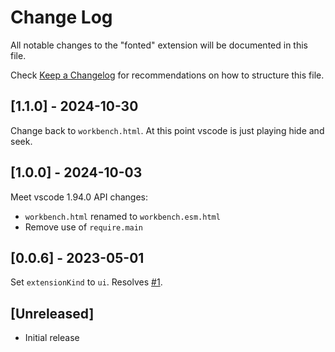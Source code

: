 # Change Log

All notable changes to the "fonted" extension will be documented in this file.

Check [Keep a Changelog](http://keepachangelog.com/) for recommendations on how to structure this file.

## [1.1.0] - 2024-10-30

Change back to `workbench.html`. At this point vscode is just playing hide and seek.

## [1.0.0] - 2024-10-03

Meet vscode 1.94.0 API changes:
 - `workbench.html` renamed to `workbench.esm.html`
 - Remove use of `require.main`

## [0.0.6] - 2023-05-01

Set `extensionKind` to `ui`. Resolves [#1](https://github.com/blackmann/fonted/issues/1).

## [Unreleased]

- Initial release
